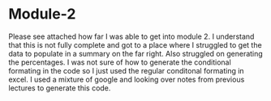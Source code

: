 # Module-2
Please see attached how far I was able to get into module 2. I understand that this is not fully complete and got to a place where I struggled to get the data to populate in a summary on the far right. Also struggled on generating the percentages. I was not sure of how to generate the conditional formating in the code so I just used the regular conditonal formating in excel.
I used a mixture of google and looking over notes from previous lectures to generate this code. 
